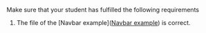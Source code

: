 Make sure that your student has fulfilled the following requirements

1. The file of the [Navbar example](<a href="http://getbootstrap.com/examples/navbar/">Navbar example</a>) is correct.

